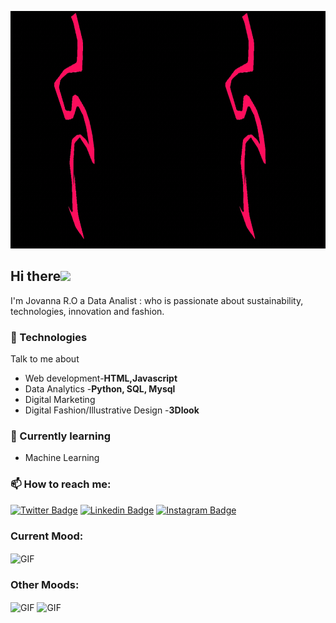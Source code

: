 <p  align="center"><img height="380" src = "https://github.com/jovannaro44/jovannaro44/blob/main/download.gif"></p>

## Hi there<img src="https://github.com/TheDudeThatCode/TheDudeThatCode/blob/master/Assets/Hi.gif" width="29px"> 

I'm Jovanna R.O a Data Analist : who is passionate about sustainability, technologies, innovation and fashion.


### 🤖 Technologies
Talk to me about
- Web development-**HTML,Javascript**
- Data Analytics -**Python, SQL, Mysql** 
- Digital Marketing 
- Digital Fashion/Illustrative Design -**3Dlook**

### 🦉 Currently learning
- Machine Learning

###  📫 How to reach me:

[![Twitter Badge](https://img.shields.io/badge/-@jovanna_ro-1ca0f1?style=flat-square&labelColor=1ca0f1&logo=twitter&logoColor=white&link=https://x.com/jovanna_ro)](https://x.com/jovanna_ro) 
[![Linkedin Badge](https://img.shields.io/badge/-Jovanna--RO-blue?style=flat-square&logo=Linkedin&logoColor=white&link=https://www.linkedin.com/in/jovanna-ro/)](https://www.linkedin.com/in/jovanna-ro/)
[![Instagram Badge](https://img.shields.io/badge/-@giawithej.ro-%23fb3958?style=flat-square&logo=instagram&logoColor=white&link=https://www.instagram.com/giawithej.ro)](https://www.instagram.com/giawithej.ro/)

### Current Mood:
<img align="center" alt="GIF" src="https://giphy.com/gifs/rexona-rexonaparaguay-rexonapy-VGWewGpkkomPRbz2hj" />

### Other Moods:
<img align="center" alt="GIF" src="https://media.giphy.com/media/3oEdvdHf6n0US87Tri/giphy.gif?cid=790b7611mjz10up93xnkbutihd7fpo6m16ie8kh1lnmcbgz4&ep=v1_gifs_search&rid=giphy.gif&ct=g" />
<img align="center" alt="GIF" src="https://media.giphy.com/media/xoicctrOv5aGw6mCZi/giphy.gif?cid=ecf05e478leqgdfj8oiryhy9xf60bhhz8ae94lrgpmsk8jmk&ep=v1_gifs_search&rid=giphy.gif&ct=g" /> 